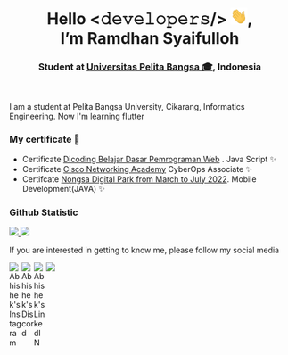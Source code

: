 <div align="center">
  <h1>Hello <𝚍𝚎𝚟𝚎𝚕𝚘𝚙𝚎𝚛𝚜/> <img src="https://github.com/ABSphreak/ABSphreak/blob/master/gifs/Hi.gif" width="30px" height="30px">,<br/>I’m Ramdhan Syaifulloh</h1>
  <h3>Student at <a href="https://www.pelitabangsa.ac.id/tentangkami/" title="Transformation Towards the Ultimate Strategy for World Class University">Universitas Pelita Bangsa 🎓</a>, Indonesia</h3>
</div>

<br/>

I am a student at Pelita Bangsa University, Cikarang, Informatics Engineering. Now I'm learning flutter



### My certificate 💼

- Certificate [Dicoding Belajar Dasar Pemrograman Web](https://www.dicoding.com/certificates/N9ZO76D56ZG5) . Java Script ✨
- Certificate [ Cisco Networking Academy](https://drive.google.com/drive/folders/1-CYH0hKWFd5sHG4v0tf2hNsUnlWEELeh?usp=sharing) CyberOps Associate ✨
- Certifcate [Nongsa Digital Park from March to July 2022](https://drive.google.com/drive/folders/1AxvSXY8dPGGVU94eW8zizQkojYHCopdb). Mobile Development(JAVA) ✨

### Github Statistic
<p align="left">
<a href="https://github.com/ramdhansy12">
  <img height="180em" src="https://github-readme-stats-eight-theta.vercel.app/api?username=ramdhansy12&show_icons=true&theme=algolia&include_all_commits=true&count_private=true"/>
  <img height="180em" src="https://github-readme-stats-eight-theta.vercel.app/api/top-langs/?username=ramdhansy12&layout=compact&langs_count=8&theme=algolia"/>
</a>
</p>

If you are interested in getting to know me, please follow my social media

<a href="https://www.instagram.com/ramdhansyaifulloh/">
  <img align="left" alt="Abhishek's Instagram" width="22px" src="https://raw.githubusercontent.com/hussainweb/hussainweb/main/icons/instagram.png" />
</a>
<a href="https://discord.com/channels/@me">
  <img align="left" alt="Abhishek's Discord" width="22px" src="https://raw.githubusercontent.com/peterthehan/peterthehan/master/assets/discord.svg" />
</a>
<a href="https://www.linkedin.com/in/ramdhan-syaifulloh-318329197/">
  <img align="left" alt="Abhishek's LinkedIN" width="22px" src="https://raw.githubusercontent.com/peterthehan/peterthehan/master/assets/linkedin.svg" />
</a>

![](https://visitor-badge.glitch.me/badge?page_id=ramdhansy12.ramdhansy12)


